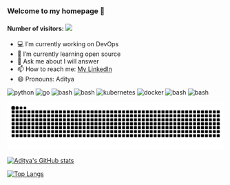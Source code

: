### Welcome to my homepage 👋

#### Number of visitors: ![](https://visitor-badge.glitch.me/badge?page_id=adityaKumar9006.adityaKumar9006)
- 💻 I’m currently working on DevOps
- 🌱 I’m currently learning open source
- 💬 Ask me about I will answer
- 📫 How to reach me: [My LinkedIn](https://www.linkedin.com/in/adityak9006)
- 😄 Pronouns: Aditya


<p align="left">
  
  <img src="https://img.shields.io/badge/Python-FFD43B?style=for-the-badge&logo=python&logoColor=blue" alt="python" style="max-width:100%;">
  <img src="https://img.shields.io/badge/Node.js-339933?style=for-the-badge&logo=nodedotjs&logoColor=white" alt="go" style="max-width:100%;">
  <img src="https://img.shields.io/badge/GNU%20Bash-4EAA25?style=for-the-badge&logo=GNU%20Bash&logoColor=white" alt="bash" style="max-width:100%;">
  <img src="https://img.shields.io/badge/JavaScript-323330?style=for-the-badge&logo=javascript&logoColor=F7DF1E" alt="bash" style="max-width:100%;">
  <img src="https://img.shields.io/badge/kubernetes-326ce5.svg?&style=for-the-badge&logo=kubernetes&logoColor=white" alt="kubernetes" style="max-width:100%;">
  <img src="https://img.shields.io/badge/Docker-2CA5E0?style=for-the-badge&logo=docker&logoColor=white" alt="docker" style="max-width:100%;">
  <img src="https://img.shields.io/badge/React-20232A?style=for-the-badge&logo=react&logoColor=61DAFB" alt="bash" style="max-width:100%;">
  <img src="https://img.shields.io/badge/Terraform-7B42BC?style=for-the-badge&logo=terraform&logoColor=white" alt="bash" style="max-width:100%;">
</p>


![github contribution grid snake animation](https://raw.githubusercontent.com/yxxhero/yxxhero/output/github-contribution-grid-snake.svg)


[![Aditya's GitHub stats](https://github-readme-stats.vercel.app/api?username=adityaKumar9006)](https://github.com/anuraghazra/github-readme-stats)

[![Top Langs](https://github-readme-stats.vercel.app/api/top-langs/?username=adityaKumar9006)](https://github.com/anuraghazra/github-readme-stats)

